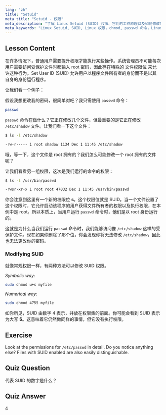```yaml
---
lang: "zh"
title: "Setuid"
meta_title: "Setuid - 权限"
meta_description: "了解 Linux Setuid (SUID) 权限、它们的工作原理以及如何修改它们。理解 SUID 在 Linux 中安全文件访问的重要性。"
meta_keywords: "Linux Setuid, SUID, Linux 权限，chmod, passwd 命令，Linux 安全，Linux 初学者，Linux 教程"
---
```


## Lesson Content

在许多情况下，普通用户需要提升权限才能执行某些操作。系统管理员不可能每次用户需要访问受保护文件时都输入 root 密码，因此存在特殊的 文件权限位 来允许这种行为。Set User ID (SUID) 允许用户以程序文件所有者的身份而不是以其自身的身份运行程序。

让我们看一个例子：

假设我想更改我的密码，很简单对吧？我只需使用 `passwd` 命令：

```bash
passwd
```

`passwd` 命令在做什么？它正在修改几个文件，但最重要的是它正在修改 `/etc/shadow` 文件。让我们看一下这个文件：

```bash
$ ls -l /etc/shadow

-rw-r----- 1 root shadow 1134 Dec 1 11:45 /etc/shadow
```

哦，等一下，这个文件是 root 拥有的？我们怎么可能修改一个 root 拥有的文件呢？

让我们看看另一组权限，这次是我们运行的命令的权限：

```bash
$ ls -l /usr/bin/passwd

-rwsr-xr-x 1 root root 47032 Dec 1 11:45 /usr/bin/passwd
```

你会注意到这里有一个新的权限位 **s**。这个权限位就是 SUID。当一个文件设置了这个权限时，它允许启动该程序的用户获得文件所有者的权限以及执行权限，在本例中是 root。所以本质上，当用户运行 `passwd` 命令时，他们是以 root 身份运行的。

这就是为什么当我们运行 `passwd` 命令时，我们能够访问像 `/etc/shadow` 这样的受保护文件。现在如果你删除了那个位，你会发现你将无法修改 `/etc/shadow`，因此也无法更改你的密码。

### Modifying SUID

就像常规权限一样，有两种方法可以修改 SUID 权限。

_Symbolic way:_

```bash
sudo chmod u+s myfile
```

_Numerical way:_

```bash
sudo chmod 4755 myfile
```

如你所见，SUID 由数字 4 表示，并放在权限集的前面。你可能会看到 SUID 表示为大写 **S**。这意味着它仍然做同样的事情，但它没有执行权限。

## Exercise

Look at the permissions for `/etc/passwd` in detail. Do you notice anything else? Files with SUID enabled are also easily distinguishable.

## Quiz Question

代表 SUID 的数字是什么？

## Quiz Answer

4
